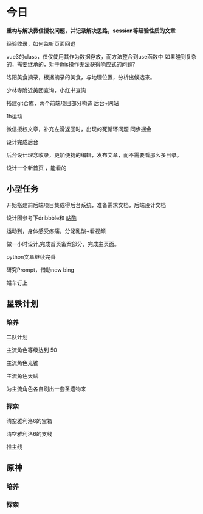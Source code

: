 # 今日

**重构与解决微信授权问题，并记录解决思路，session等经验性质的文章**

经验收录，如何监听页面回退

vue3的class，仅仅使用其作为数据存放，而方法整合到use函数中 如果碰到复杂的，需要继承的，对于this操作无法获得响应式的问题?

洛阳美食摘录，根据摘录的美食，与地理位置，分析出候选来。

少林寺附近美团查询，小红书查询

搭建git仓库，两个前端项目部分构造 后台+网站

1h运动

微信授权文章，补充左滑返回时，出现的死循环问题 同步掘金

设计完成后台

后台设计理念收录，更加便捷的编辑，发布文章，而不需要看那么多目录。

设计一个新首页 ，能看的


## 小型任务


开始搭建前后端项目集成得后台系统，准备需求文档，后端设计文档


设计图参考下dribbble和 [站酷](https://www.zcool.com.cn/)

运动到，身体感受疼痛，分泌乳酸+看视频

做一小时设计,完成首页备案部分，完成主页面。

python文章继续完善

研究Prompt，借助new bing

婚车订上

## 星铁计划

### 培养

二队计划

主流角色等级达到 50 

主流角色光锥

主流角色天赋

为主流角色各自刷出一套圣遗物来

### 探索


清空雅利洛6的宝箱

清空雅利洛6的支线

推主线


## 原神

### 培养

### 探索
